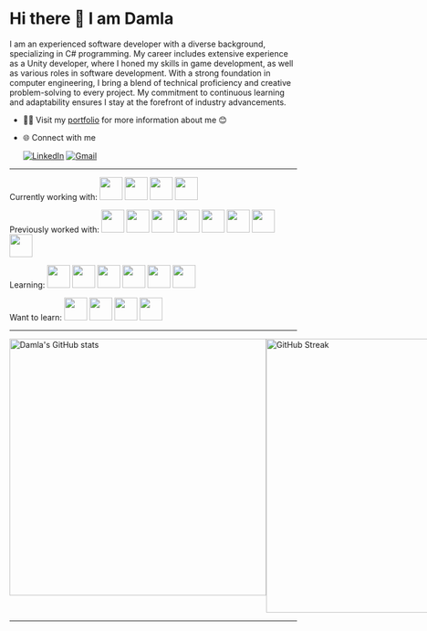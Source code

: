 # Hi there 👋 I am Damla

I am an experienced software developer with a diverse background, specializing in C# programming. My career includes extensive experience as a Unity developer, where I honed my skills in game development, as well as various roles in software development. With a strong foundation in computer engineering, I bring a blend of technical proficiency and creative problem-solving to every project. My commitment to continuous learning and adaptability ensures I stay at the forefront of industry advancements.
* 👨‍💻 Visit my [portfolio](https://damlamtn.github.io/portfolio/) for more information about me 😊
* 🌐 Connect with me

    [![LinkedIn](https://skillicons.dev/icons?i=linkedin)](https://www.linkedin.com/in/damlametinorak/)
    [![Gmail](https://skillicons.dev/icons?i=gmail)](mailto:damla91@gmail.com)

***


Currently working with:
<a href="https://learn.microsoft.com/en-us/dotnet/csharp/"><img height="40" width="40" src="https://skillicons.dev/icons?i=cs" /></a>
<a href="https://visualstudio.microsoft.com/"><img height="40" width="40" src="https://skillicons.dev/icons?i=visualstudio" /></a>
<a href="https://code.visualstudio.com/"><img height="40" width="40" src="https://skillicons.dev/icons?i=vscode" /></a>
<a href="https://dotnet.microsoft.com/en-us/"><img height="40" width="40" src="https://skillicons.dev/icons?i=dotnet" /></a>

Previously worked with:
<a href="https://unity.com/"><img height="40" width="40" src="https://skillicons.dev/icons?i=unity" /></a>
<img height="40" width="40" src="https://skillicons.dev/icons?i=c" />
<a href="https://www.jetbrains.com/rider/"><img height="40" width="40" src="https://skillicons.dev/icons?i=rider" /></a>
<a href="https://www.arduino.cc/"><img height="40" width="40" src="https://skillicons.dev/icons?i=arduino" /></a>
<a href="https://www.sourcetreeapp.com/"><img height="40" width="40" src="https://cdn.jsdelivr.net/gh/devicons/devicon@latest/icons/sourcetree/sourcetree-original-wordmark.svg" /></a>
<a href="https://about.gitlab.com/"><img height="40" width="40" src="https://skillicons.dev/icons?i=gitlab" /></a>
<a href="https://circleci.com/"><img height="40" width="40" src="https://cdn.simpleicons.org/circleci/white" /></a>
<a href="https://www.microsoft.com/en-us/sql-server/"><img height="40" width="40" src="https://cdn.jsdelivr.net/gh/devicons/devicon@latest/icons/microsoftsqlserver/microsoftsqlserver-original.svg" /></a>

Learning:
<a href="https://www.python.org/"><img height="40" width="40" src="https://skillicons.dev/icons?i=py" /></a>
<a href="https://developer.mozilla.org/en-US/docs/Web/JavaScript"><img height="40" width="40" src="https://skillicons.dev/icons?i=js" /></a>
<a href="https://developer.mozilla.org/en-US/docs/Web/HTML"><img height="40" width="40" src="https://skillicons.dev/icons?i=html" /></a>
<a href="https://developer.mozilla.org/en-US/docs/Web/CSS"><img height="40" width="40" src="https://skillicons.dev/icons?i=css" /></a>
<a href="https://react.dev/"><img height="40" width="40" src="https://skillicons.dev/icons?i=react" /></a>
<a href="https://nodejs.org/en/"><img height="40" width="40" src="https://skillicons.dev/icons?i=nodejs" /></a>

Want to learn:
<a href="https://aws.amazon.com/"><img height="40" width="40" src="https://skillicons.dev/icons?i=aws" /></a>
<a href="https://azure.microsoft.com/en-us"><img height="40" width="40" src="https://skillicons.dev/icons?i=azure" /></a>
<img height="40" width="40" src="https://skillicons.dev/icons?i=cpp" />
<a href="https://www.lua.org/"><img height="40" width="40" src="https://skillicons.dev/icons?i=lua" /></a>

***

<div style="display: flex; justify-content: space-between;">
    <img width=450 src="https://github-readme-stats.vercel.app/api?username=damlaMtn&show_icons=true&theme=noctis_minimus" alt="Damla's GitHub stats">
    <img width=480 src="https://streak-stats.demolab.com/?user=damlaMtn&theme=panda" alt="GitHub Streak">
    <img src="https://github-readme-stats.vercel.app/api/top-langs?username=damlaMtn&show_icons=true&locale=en&layout=compact&theme=noctis_minimus"/>
</div>

***

<!--
[![Unity](https://img.shields.io/badge/unity-%23000000.svg?style=for-the-badge&logo=unity&logoColor=white)](https://unity.com/)
[![C#](https://img.shields.io/badge/c%23-%23239120.svg?style=for-the-badge&logo=csharp&logoColor=white)](https://learn.microsoft.com/en-us/dotnet/csharp/)
[![Visual Studio](https://img.shields.io/badge/Visual%20Studio-5C2D91.svg?style=for-the-badge&logo=visual-studio&logoColor=white)](https://visualstudio.microsoft.com/)
[![CircleCI](https://img.shields.io/badge/circle%20ci-%23161616.svg?style=for-the-badge&logo=circleci&logoColor=white)](https://circleci.com/)
[![.Net](https://img.shields.io/badge/.NET-5C2D91?style=for-the-badge&logo=.net&logoColor=white)](https://dotnet.microsoft.com/en-us/)
[![MicrosoftSQLServer](https://img.shields.io/badge/Microsoft%20SQL%20Server-CC2927?style=for-the-badge&logo=microsoft%20sql%20server&logoColor=white)](https://www.microsoft.com/en-us/sql-server/)

[![LinkedIn](https://img.shields.io/badge/linkedin-%230077B5.svg?style=for-the-badge&logo=linkedin&logoColor=white)](https://www.linkedin.com/in/damlametinorak/)
[![Gmail](https://img.shields.io/badge/Gmail-D14836?style=for-the-badge&logo=gmail&logoColor=white)](mailto:damla91@gmail.com) 
-->


